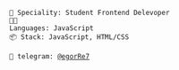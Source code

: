 <code>👷 Speciality: Student Frontend Delevoper</code><br>
<code>🧑‍💻 Languages: JavaScript</code><br>
<code>📦 Stack: JavaScript, HTML/CSS </code><br>
<code>💬 telegram: [@egorRe7](https://t.me/egorRe7)</code>  
